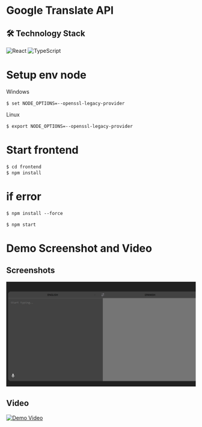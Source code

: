# Google Translate API

## 🛠️ Technology Stack

![React](https://img.shields.io/badge/React-20232A?style=for-the-badge&logo=react&logoColor=61DAFB)
![TypeScript](https://img.shields.io/badge/TypeScript-3178C6?style=for-the-badge&logo=typescript&logoColor=white)

# Setup env node

Windows
```
$ set NODE_OPTIONS=--openssl-legacy-provider
```
Linux
```
$ export NODE_OPTIONS=--openssl-legacy-provider
```

# Start frontend
```
$ cd frontend  
$ npm install
```
# if error
```
$ npm install --force
```
```
$ npm start
```

# Demo Screenshot and Video

## Screenshots

![UI Screenshot](src/assets/screenshots/ui.png)

## Video

[![Demo Video](src/assets/screenshots/video-thumbnail.png)](src/assets/screenshots/video.mp4)